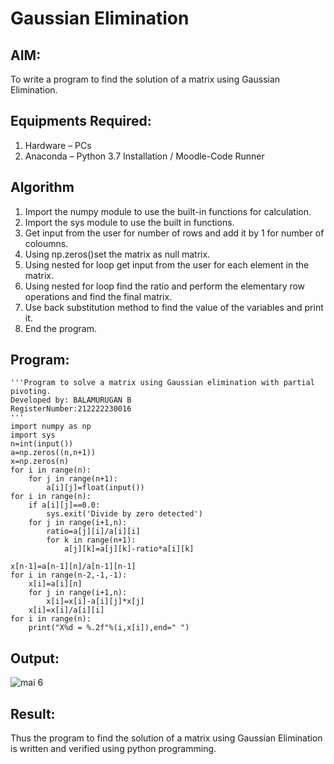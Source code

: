 # Gaussian Elimination

## AIM:
To write a program to find the solution of a matrix using Gaussian Elimination.

## Equipments Required:
1. Hardware – PCs
2. Anaconda – Python 3.7 Installation / Moodle-Code Runner

## Algorithm
1. Import the numpy module to use the built-in functions for calculation.
2. Import the sys module to use the built in functions.
3. Get input from the user for number of rows and add it by 1 for number of coloumns.
4. Using np.zeros()set the matrix as null matrix.
5. Using nested for loop get input from the user for each element in the matrix.
6. Using nested for loop find the ratio and perform the elementary row operations and find the final matrix.
7. Use back substitution method to find the value of the variables and print it.
8. End the program. 

## Program:
```
'''Program to solve a matrix using Gaussian elimination with partial pivoting.
Developed by: BALAMURUGAN B
RegisterNumber:212222230016 
'''
import numpy as np
import sys
n=int(input())
a=np.zeros((n,n+1))
x=np.zeros(n)
for i in range(n):
    for j in range(n+1):
        a[i][j]=float(input())
for i in range(n):
    if a[i][j]==0.0:
        sys.exit('Divide by zero detected')
    for j in range(i+1,n):
        ratio=a[j][i]/a[i][i]
        for k in range(n+1):
            a[j][k]=a[j][k]-ratio*a[i][k]
            
x[n-1]=a[n-1][n]/a[n-1][n-1]
for i in range(n-2,-1,-1):
    x[i]=a[i][n]
    for j in range(i+1,n):
        x[i]=x[i]-a[i][j]*x[j]
    x[i]=x[i]/a[i][i]
for i in range(n):
    print("X%d = %.2f"%(i,x[i]),end=" ")
```

## Output:
![mai 6](https://github.com/BALA291/Gaussian/assets/120717501/372f8345-43c8-4b9b-a540-8dcdef63902b)



## Result:
Thus the program to find the solution of a matrix using Gaussian Elimination is written and verified using python programming.


